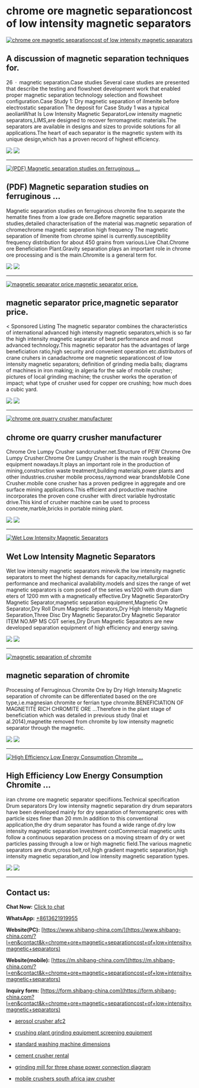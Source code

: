 # chrome ore magnetic separationcost of low intensity magnetic separators

<a href="https://swt.shibang-china.com/?l=en&img&k=chrome+ore+magnetic+separationcost+of+low+intensity+magnetic+separators" target="_blank">![chrome ore magnetic separationcost of low intensity magnetic separators](http://static.shibang-china.com/all-800x300/137.jpg)</a>

## A discussion of magnetic separation techniques for.
26&ensp;&#0183;&ensp;magnetic separation.Case studies Several case studies are presented that describe the testing and flowsheet development work that enabled proper magnetic separation technology selection and flowsheet configuration.Case Study 1: Dry magnetic separation of ilmenite before electrostatic separation The deposit for Case Study 1 was a typical aeolianWhat Is Low Intensity Magnetic SeparatorLow intensity magnetic separators,LIMS,are designed to recover ferromagnetic materials.The separators are available in designs and sizes to provide solutions for all applications.The heart of each separator is the magnetic system with its unique design,which has a proven record of highest efficiency.


<a href="https://whatsapp.shibangsoft.com/WhatsApp.php" target="_blank" title="WhatsApp">![](http://static.shibang-china.com/icon/whatsapp.png)</a> <a href="https://swt.shibang-china.com/?l=en&icon&k=chrome+ore+magnetic+separationcost+of+low+intensity+magnetic+separators" target="_blank">![](http://static.shibang-china.com/icon/chat-en.png)</a>

---

<a href="https://swt.shibang-china.com/?l=en&img&k=chrome+ore+magnetic+separationcost+of+low+intensity+magnetic+separators" target="_blank">![(PDF) Magnetic separation studies on ferruginous …](http://static.shibang-china.com/all-800x300/1019.jpg)</a>

## (PDF) Magnetic separation studies on ferruginous …
Magnetic separation studies on ferruginous chromite fine to.separate the hematite fines from a low grade ore.Before magnetic separation studies,detailed characterisation of the material was.magnetic separation of chromechrome magnetic seperation high frequency The magnetic separation of ilmenite from chrome spinel is currently.susceptibility frequency distribution for about 450 grains from various.Live Chat.Chrome ore Beneficiation Plant.Gravity separation plays an important role in chrome ore processing and is the main.Chromite is a general term for.


<a href="https://whatsapp.shibangsoft.com/WhatsApp.php" target="_blank" title="WhatsApp">![](http://static.shibang-china.com/icon/whatsapp.png)</a> <a href="https://swt.shibang-china.com/?l=en&icon&k=chrome+ore+magnetic+separationcost+of+low+intensity+magnetic+separators" target="_blank">![](http://static.shibang-china.com/icon/chat-en.png)</a>

---

<a href="https://swt.shibang-china.com/?l=en&img&k=chrome+ore+magnetic+separationcost+of+low+intensity+magnetic+separators" target="_blank">![magnetic separator price,magnetic separator price.](http://static.shibang-china.com/all-800x300/1488.jpg)</a>

## magnetic separator price,magnetic separator price.
&lt; Sponsored Listing The magnetic separator combines the characteristics of international advanced high intensity magnetic separators,which is so far the high intensity magnetic separator of best performance and most advanced technology.This magnetic separator has the advantages of large beneficiation ratio,high security and convenient operation etc.distributors of crane cruhers in canadachrome ore magnetic separationcost of low intensity magnetic separators; definition of grinding media balls; diagrams of machines in iron making; in algeria for the sale of mobile crusher; pictures of local grinding machine; the crusher works the operation of impact; what type of crusher used for copper ore crushing; how much does a cubic yard.


<a href="https://whatsapp.shibangsoft.com/WhatsApp.php" target="_blank" title="WhatsApp">![](http://static.shibang-china.com/icon/whatsapp.png)</a> <a href="https://swt.shibang-china.com/?l=en&icon&k=chrome+ore+magnetic+separationcost+of+low+intensity+magnetic+separators" target="_blank">![](http://static.shibang-china.com/icon/chat-en.png)</a>

---

<a href="https://swt.shibang-china.com/?l=en&img&k=chrome+ore+magnetic+separationcost+of+low+intensity+magnetic+separators" target="_blank">![chrome ore quarry crusher manufacturer](http://static.shibang-china.com/all-800x300/940.jpg)</a>

## chrome ore quarry crusher manufacturer
Chrome Ore Lumpy Crusher sandcrusher.net.Structure of PEW Chrome Ore Lumpy Crusher.Chrome Ore Lumpy Crusher is the main rough breaking equipment nowadays.It plays an important role in the production of mining,construction waste treatment,building materials,power plants and other industries.crusher mobile process,raymond wear brandsMobile Cone Crusher.mobile cone crusher has a proven pedigree in aggregate and ore surface mining applications.This efficient and productive machine incorporates the proven cone crusher with direct variable hydrostatic drive.This kind of crusher machine can be used to process concrete,marble,bricks in portable mining plant.


<a href="https://whatsapp.shibangsoft.com/WhatsApp.php" target="_blank" title="WhatsApp">![](http://static.shibang-china.com/icon/whatsapp.png)</a> <a href="https://swt.shibang-china.com/?l=en&icon&k=chrome+ore+magnetic+separationcost+of+low+intensity+magnetic+separators" target="_blank">![](http://static.shibang-china.com/icon/chat-en.png)</a>

---

<a href="https://swt.shibang-china.com/?l=en&img&k=chrome+ore+magnetic+separationcost+of+low+intensity+magnetic+separators" target="_blank">![Wet Low Intensity Magnetic Separators](http://static.shibang-china.com/all-800x300/444.jpg)</a>

## Wet Low Intensity Magnetic Separators
Wet low intensity magnetic separators minevik.the low intensity magnetic separators to meet the highest demands for capacity,metallurgical performance and mechanical availability.models and sizes the range of wet magnetic separators is com posed of the series ws1200 with drum diam eters of 1200 mm with a magnetically effective.Dry Magnetic SeparatorDry Magnetic Separator,magnetic separation equipment,Magnetic Ore Separator,Dry Roll Drum Magnetic Separators,Dry High Intensity Magnetic Separation,Three Disc Dry Magnetic Separator.Dry Magnetic Separator ITEM NO.MP MS CGT series,Dry Drum Magnetic Separators are new developed separation equipment of high efficiency and energy saving.


<a href="https://whatsapp.shibangsoft.com/WhatsApp.php" target="_blank" title="WhatsApp">![](http://static.shibang-china.com/icon/whatsapp.png)</a> <a href="https://swt.shibang-china.com/?l=en&icon&k=chrome+ore+magnetic+separationcost+of+low+intensity+magnetic+separators" target="_blank">![](http://static.shibang-china.com/icon/chat-en.png)</a>

---

<a href="https://swt.shibang-china.com/?l=en&img&k=chrome+ore+magnetic+separationcost+of+low+intensity+magnetic+separators" target="_blank">![magnetic separation of chromite](http://static.shibang-china.com/all-800x300/717.jpg)</a>

## magnetic separation of chromite
Processing of Ferruginous Chromite Ore by Dry High Intensity.Magnetic separation of chromite can be differentiated based on the ore type,i.e.magnesian chromite or ferrian type chromite.BENEFICIATION OF MAGNETITE RICH CHROMITE ORE …Therefore in the plant stage of beneficiation which was detailed in previous study (Inal et al.2014),magnetite removed from chromite by low intensity magnetic separator through the magnetic.


<a href="https://whatsapp.shibangsoft.com/WhatsApp.php" target="_blank" title="WhatsApp">![](http://static.shibang-china.com/icon/whatsapp.png)</a> <a href="https://swt.shibang-china.com/?l=en&icon&k=chrome+ore+magnetic+separationcost+of+low+intensity+magnetic+separators" target="_blank">![](http://static.shibang-china.com/icon/chat-en.png)</a>

---

<a href="https://swt.shibang-china.com/?l=en&img&k=chrome+ore+magnetic+separationcost+of+low+intensity+magnetic+separators" target="_blank">![High Efficiency Low Energy Consumption Chromite …](http://static.shibang-china.com/all-800x300/791.jpg)</a>

## High Efficiency Low Energy Consumption Chromite …
iran chrome ore magnetic separator specifiions.Technical specification Drum separators Dry low intensity magnetic separation dry drum separators have been developed mainly for dry separation of ferromagnetic ores with particle sizes finer than 20 mm.In addition to this conventional application,the dry drum separator has found a wide range of.dry low intensity magnetic separation investment costCommercial magnetic units follow a continuous separation process on a moving stream of dry or wet particles passing through a low or high magnetic field.The various magnetic separators are drum,cross belt,roll,high gradient magnetic separation,high intensity magnetic separation,and low intensity magnetic separation types.


<a href="https://whatsapp.shibangsoft.com/WhatsApp.php" target="_blank" title="WhatsApp">![](http://static.shibang-china.com/icon/whatsapp.png)</a> <a href="https://swt.shibang-china.com/?l=en&icon&k=chrome+ore+magnetic+separationcost+of+low+intensity+magnetic+separators" target="_blank">![](http://static.shibang-china.com/icon/chat-en.png)</a>

---
## Contact us:

**Chat Now:** [Click to chat](https://swt.shibang-china.com?l=en&contact&k=chrome+ore+magnetic+separationcost+of+low+intensity+magnetic+separators)

**WhatsApp:**  [+8613621919955](https://whatsapp.shibangsoft.com/WhatsApp.php)

**Website(PC):** [https://www.shibang-china.com/](https://www.shibang-china.com/?l=en&contact&k=chrome+ore+magnetic+separationcost+of+low+intensity+magnetic+separators)

**Website(mobile):** [https://m.shibang-china.com/](https://m.shibang-china.com/?l=en&contact&k=chrome+ore+magnetic+separationcost+of+low+intensity+magnetic+separators)

**Inquiry form:** [https://form.shibang-china.com](https://form.shibang-china.com?l=en&contact&k=chrome+ore+magnetic+separationcost+of+low+intensity+magnetic+separators)

* [aerosol crusher afc2](../160/aerosol%20crusher%20afc2.md)

* [crushing plant grinding equipment screening equipment](../160/crushing%20plant%20grinding%20equipment%20screening%20equipment.md)

* [standard washing machine dimensions](../160/standard%20washing%20machine%20dimensions.md)

* [cement crusher rental](../154/cement%20crusher%20rental.md)

* [grinding mill for three phase power connection diagram](../152/grinding%20mill%20for%20three%20phase%20power%20connection%20diagram.md)

* [mobile crushers south africa jaw crusher](../151/mobile%20crushers%20south%20africa%20jaw%20crusher.md)